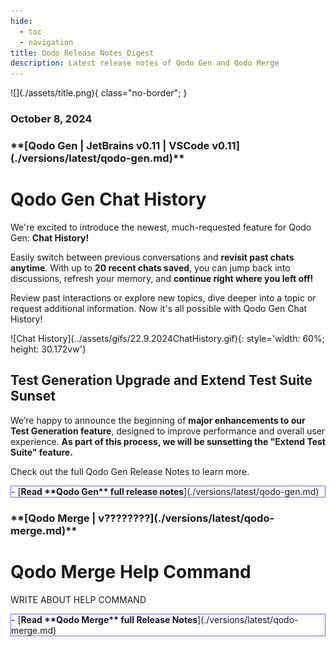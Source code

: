 ```yaml
---
hide:
  - toc
  - navigation
title: Qodo Release Notes Digest
description: Latest release notes of Qodo Gen and Qodo Merge
---
```


<div class="content" markdown>
<div class="bg-clear" markdown>
<div class="centered" markdown>
![](./assets/title.png){ class="no-border"; }

### October 8, 2024
</div>

<!-- Qodo Gen -->
<div class="bg-black" markdown>
<h3 class="top-left" markdown>
**[Qodo Gen | JetBrains v0.11 | VSCode v0.11](./versions/latest/qodo-gen.md)**
</h3>

<div class="centered" markdown>

# Qodo Gen **Chat History**

<div class="left-padding" markdown>

We're excited to introduce the newest, much-requested feature for Qodo Gen: **Chat History!**

Easily switch between previous conversations and **revisit past chats anytime**. With up to **20 recent chats saved**, you can jump back into discussions, refresh your memory, and **continue right where you left off!**

Review past interactions or explore new topics, dive deeper into a topic or request additional information. Now it's all possible with Qodo Gen Chat History!

</div>

<div class="centered" markdown>
![Chat History](../assets/gifs/22.9.2024ChatHistory.gif){: style='width: 60%; height: 30.172vw'}

## **Test Generation** Upgrade and **Extend Test Suite** Sunset
</div>

<div class="left-padding" markdown>

We’re happy to announce the beginning of **major enhancements to our Test Generation feature**, designed to improve performance and overall user experience. **As part of this process, we will be sunsetting the "Extend Test Suite" feature.**

Check out the full Qodo Gen Release Notes to learn more.

</div>

<div class="centered" markdown>
<div class="grid cards" style="border: 1px solid #765bfa;" markdown>
- [<b class="white">Read **Qodo Gen** full release notes</b>](./versions/latest/qodo-gen.md)
</div>
</div>
</div>
</div>

<!-- Qodo Merge -->
<div class="bg-black" markdown>
<h3 class="top-left" markdown>
**[Qodo Merge | v????????](./versions/latest/qodo-merge.md)**
</h3>

<div class="centered" markdown>

# Qodo Merge **Help Command**

<div class="left-padding" markdown>

WRITE ABOUT HELP COMMAND

</div>

<div class="centered" markdown>
<div class="grid cards" style="border: 1px solid #765bfa;" markdown>
- [<b class="white">Read **Qodo Merge** full Release Notes</b>](./versions/latest/qodo-merge.md)
</div>
</div>
</div>
</div>
</div>

<!-- Additional Information -->
<!-- 
Adding Videos:
![type:video](https://www.youtube.com/embed/gT5tli7X4H4?si=84cs1O2bM5unLAWf){: style='width: 60%; height: 30.172vw'}

Adding GIFs:
![TestGeneration](../../assets/gifs/28.8.2024FocusDefault.gif)

Important message:
!!! important "Free feature!"
    This feature is **available for free** to all open-source projects!

    **Get Qodo Merge Chrome Extension from the [<u>Chrome web store.</u>](https://chromewebstore.google.com/detail/ephlnjeghhogofkifjloamocljapahnl?hl=en)**
-->
